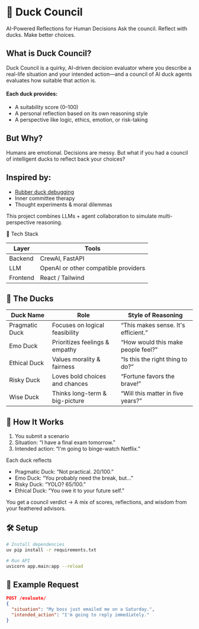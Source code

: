 # 🦆 Duck Council

AI-Powered Reflections for Human Decisions
Ask the council. Reflect with ducks. Make better choices.

## What is Duck Council?

Duck Council is a quirky, AI-driven decision evaluator where you describe a real-life situation and your intended action—and a council of AI duck agents evaluates how suitable that action is.

#### Each duck provides:

- A suitability score (0–100)
- A personal reflection based on its own reasoning style
- A perspective like logic, ethics, emotion, or risk-taking

## But Why?

Humans are emotional. Decisions are messy.
But what if you had a council of intelligent ducks to reflect back your choices?

## Inspired by:

- [Rubber duck debugging](https://rubberduckdebugging.com)
- Inner committee therapy
- Thought experiments & moral dilemmas

This project combines LLMs + agent collaboration to simulate multi-perspective reasoning.

🔧 Tech Stack

| Layer | Tools |
|-----|-----|
|Backend|CrewAI, FastAPI|
|LLM|OpenAI or other compatible providers|
|Frontend |React / Tailwind |

## 🦆 The Ducks

|Duck Name|	Role|	Style of Reasoning|
|-----|-----|----|
|Pragmatic Duck|	Focuses on logical feasibility|	“This makes sense. It's efficient.”|
|Emo Duck|	Prioritizes feelings & empathy|	“How would this make people feel?”|
|Ethical Duck|	Values morality & fairness|	“Is this the right thing to do?”|
|Risky Duck|	Loves bold choices and chances|	“Fortune favors the brave!”|
|Wise Duck|	Thinks long-term & big-picture|	“Will this matter in five years?”|

## 🚀 How It Works

1. You submit a scenario
2. Situation: “I have a final exam tomorrow.”
3. Intended action: “I'm going to binge-watch Netflix.”

Each duck reflects

- Pragmatic Duck: “Not practical. 20/100.”
- Emo Duck: “You probably need the break, but...”
- Risky Duck: “YOLO? 65/100.”
- Ethical Duck: “You owe it to your future self.”

You get a council verdict
→ A mix of scores, reflections, and wisdom from your feathered advisors.

## 🛠️ Setup

```bash
# Install dependencies
uv pip install -r requirements.txt

# Run API
uvicorn app.main:app --reload
```

## 🧪 Example Request

```json
POST /evaluate/
{
  "situation": "My boss just emailed me on a Saturday.",
  "intended_action": "I'm going to reply immediately."
}
```